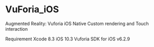 # VuForia_iOS
Augmented Reality: Vuforia iOS Native Custom rendering and Touch interaction

Requirement
Xcode 8.3
iOS 10.3
Vuforia SDK for iOS v6.2.9
